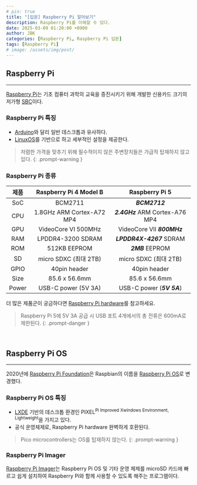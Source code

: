 ```yaml
---
# pin: true
title: "[입문] Raspberry Pi 알아보기"
description: Raspberry Pi를 이해할 수 있다.
date: 2025-03-09 01:20:00 +0900
author: JBK
categories: [Raspberry Pi, Raspberry Pi 입문]
tags: [Raspberry Pi]
# image: /assets/img/post/
---
```


## **Raspberry Pi**
---
[Raspberry Pi][1]는 기초 컴퓨터 과학의 교육을 증진시키기 위해 개발한 신용카드 크기의 저가형 [SBC][2]이다.

<!-- Reference -->
[1]: https://en.wikipedia.org/wiki/Raspberry_Pi
[2]: https://en.wikipedia.org/wiki/Single-board_computer



### **Raspberry Pi 특징**

- [Arduino](https://en.wikipedia.org/wiki/Arduino)와 달리 일반 데스크톱과 유사하다.
- [LinuxOS](https://en.wikipedia.org/wiki/Linux)를 기반으로 하고 세부적인 설정을 제공한다.

> 저렴한 가격을 맞추기 위해 필수적이지 않은 주변장치들은 가급적 탑재하지 않고 있다.
{: .prompt-warning }



### **Raspberry Pi 종류**

| 제품  |  Raspberry Pi 4 Model B   |         Raspberry Pi 5          |
| :---: | :-----------------------: | :-----------------------------: |
|  SoC  |          BCM2711          |          ***BCM2712***          |
|  CPU  | 1.8GHz ARM Cortex-A72 MP4 | ***2.4GHz*** ARM Cortex-A76 MP4 |
|  GPU  |    VideoCore VI 500MHz    |   VideoCore VII ***800MHz***    |
|  RAM  |     LPDDR4-3200 SDRAM     |    ***LPDDR4X-4267*** SDRAM     |
|  ROM  |       512KB EEPROM        |        ***2MB*** EEPROM         |
|  SD   |   micro SDXC (최대 2TB)   |      micro SDXC (최대 2TB)      |
| GPIO  |       40pin header        |          40pin header           |
| Size  |       85.6 x 56.6mm       |          85.6 x 56.6mm          |
| Power |    USB-C power (5V 3A)    |    USB-C power (***5V 5A***)    |

더 많은 제품군이 궁금하다면 [Raspberry Pi hardware][3]를 참고하세요.

> Raspberry Pi 5에 5V 3A 공급 시 USB 포트 4개에서의 총 전류은 600mA로 제한된다.
{: .prompt-danger }

<!-- Reference -->
[3]: https://www.raspberrypi.com/documentation/computers/raspberry-pi.html



<br>



## **Raspberry Pi OS**
---
2020년에 [Raspberry Pi Foundation][4]은 Raspbian의 이름을 [Raspberry Pi OS][5]로 변경했다.

<!-- Reference -->
[4]: https://en.wikipedia.org/wiki/Raspberry_Pi_Foundation
[5]: https://en.wikipedia.org/wiki/Raspberry_Pi_OS



### **Raspberry Pi OS 특징**

- [LXDE][6] 기반의 데스크톱 환경인 PIXEL<sup>Pi Improved Xwindows Environment, Lightweight</sup>을 가지고 있다.
- 공식 운영체제로, Raspberry Pi hardware 완벽하게 호환된다.

> Pico microcontrollers는 OS를 탑재하지 않는다.
{: .prompt-warning }

<!-- Reference -->
[6]: https://en.wikipedia.org/wiki/LXDE



### **Raspberry Pi Imager**
[Raspberry Pi Imager][7]는 Raspberry Pi OS 및 기타 운영 체제를 microSD 카드에 빠르고 쉽게 설치하여 Raspberry Pi와 함께 사용할 수 있도록 해주는 프로그램이다.

[7]: https://www.raspberrypi.com/software